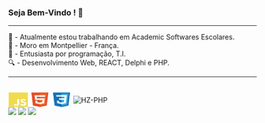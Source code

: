 ### Seja Bem-Vindo ! 👋
<hr>
  🧠 - Atualmente estou trabalhando em Academic Softwares Escolares.<br>
  📍  - Moro em Montpellier - França.<br>  
  💬 - Entusiasta por programação, T.I.<br>  
  🔍 - Desenvolvimento Web, REACT, Delphi e PHP.<br>
<hr>

  
<div style="display: inline_block"><br>
  <img align="center" alt="HZ-Js" height="30" width="40" src="https://raw.githubusercontent.com/devicons/devicon/master/icons/javascript/javascript-plain.svg">
  <img align="center" alt="HZ-HTML" height="30" width="40" src="https://raw.githubusercontent.com/devicons/devicon/master/icons/html5/html5-original.svg">
  <img align="center" alt="HZ-CSS" height="30" width="40" src="https://raw.githubusercontent.com/devicons/devicon/master/icons/css3/css3-original.svg">
  <img align="center" alt="HZ-PHP" height="40" width="40" src="https://cdn.jsdelivr.net/gh/devicons/devicon/icons/php/php-original.svg" />
 
</div>
  
<div> 
  <a href="https://instagram.com/higor_zica" target="_blank"><img src="https://img.shields.io/badge/-Instagram-%23E4405F?style=for-the-badge&logo=instagram&logoColor=white" target="_blank"></a>
  <a href = "mailto:higorbhe@gmail.com"><img src="https://img.shields.io/badge/-Gmail-%23333?style=for-the-badge&logo=gmail&logoColor=white" target="_blank"></a>
  <a href="https://www.linkedin.com/in/higor-zica-dev-ti/" target="_blank"><img src="https://img.shields.io/badge/-LinkedIn-%230077B5?style=for-the-badge&logo=linkedin&logoColor=white" target="_blank"></a> 
 
</div>
